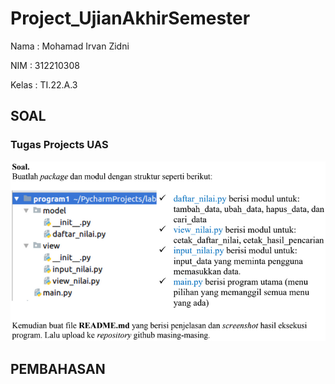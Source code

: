 # Project_UjianAkhirSemester

Nama : Mohamad Irvan Zidni

NIM : 312210308

Kelas : TI.22.A.3

## SOAL

### Tugas Projects UAS

![Img](Foto/Soal%20Projects%20UAS.png)

## PEMBAHASAN

